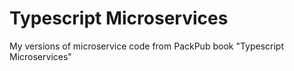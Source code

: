 # Typescript Microservices
My versions of microservice code from PackPub book "Typescript Microservices"